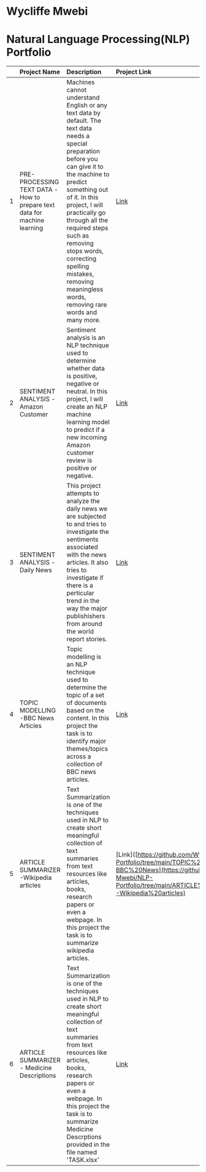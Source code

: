 # Wycliffe Mwebi
# Natural Language Processing(NLP) Portfolio

| | Project Name  | Description    | Project Link   | 
|---:|:-------------|:-----------|:------|
| 1 | PRE-PROCESSING TEXT DATA -How to prepare text data for machine learning   | Machines cannot understand English or any text data by default. The text data needs a special preparation before you can give it to the machine to predict something out of it. In this project, I will practically go through all the required steps such as removing stops words, correcting spelling mistakes, removing meaningless words, removing rare words and many more.   | [Link](https://github.com/Wycliffe-Mwebi/NLP-Portfolio/tree/main/01-PRE-PROCESSING%20TEXT%20DATA)  |                
| 2 | SENTIMENT ANALYSIS -Amazon Customer  | Sentiment analysis is an NLP technique used to determine whether data is positive, negative or neutral. In this project, I will create an NLP machine learning model to predict if a new incoming Amazon customer review is positive or negative.  | [Link](https://github.com/Wycliffe-Mwebi/NLP-Portfolio/tree/main/SENTIMENT%20ANALYSIS%20-Amazon%20Customer)   | 
| 3 |SENTIMENT ANALYSIS -Daily News  | This project attempts to analyze the daily news we are subjected to and tries to investigate the sentiments associated with the news articles. It also tries to investigate if there is a perticular trend in the way the major publishishers from around the world report stories.  | [Link](https://github.com/Wycliffe-Mwebi/NLP-Portfolio/tree/main/SENTIMENT%20ANALYSIS%20-Daily%20News)   | 
| 4 |TOPIC MODELLING -BBC News Articles | Topic modelling is an NLP technique used to determine the topic of a set of documents based on the content. In this project the task is to identify major themes/topics across a collection of BBC news articles.    | [Link](https://github.com/Wycliffe-Mwebi/NLP-Portfolio/tree/main/TOPIC%20MODELLING%20-BBC%20News)  | 
| 5 |ARTICLE SUMMARIZER -Wikipedia articles | Text Summarization is one of the techniques used in NLP to create short meaningful collection of text summaries from text resources like articles, books, research papers or even a webpage. In this project the task is to summarize wikipedia articles.    | [Link]([https://github.com/Wycliffe-Mwebi/NLP-Portfolio/tree/main/TOPIC%20MODELLING%20-BBC%20News](https://github.com/Wycliffe-Mwebi/NLP-Portfolio/tree/main/ARTICLE%20SUMMARIZER%20-Wikipedia%20articles)  |
| 6 |ARTICLE SUMMARIZER - Medicine Descriptions | Text Summarization is one of the techniques used in NLP to create short meaningful collection of text summaries from text resources like articles, books, research papers or even a webpage. In this project the task is to summarize Medicine Descrptions provided in the file named 'TASK.xlsx'    | [Link](https://github.com/Wycliffe-Mwebi/NLP-Portfolio/tree/main/ARTICLE%20SUMMARIZER%20-%20Medicine%20Descriptions)  |

